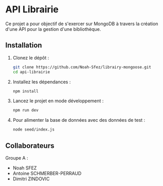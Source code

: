 # API Librairie

Ce projet a pour objectif de s'exercer sur MongoDB à travers la création d'une API pour la gestion d'une bibliothèque.

## Installation

1. Clonez le dépôt :
    ```bash
    git clone https://github.com/Noah-Sfez/librairy-mongoose.git
    cd api-librairie
    ```

2. Installez les dépendances :
    ```bash
    npm install
    ```

3. Lancez le projet en mode développement :
    ```bash
    npm run dev
    ```

4. Pour alimenter la base de données avec des données de test :
    ```bash
    node seed/index.js
    ```

## Collaborateurs

Groupe A :

- Noah SFEZ
- Antoine SCHMERBER-PERRAUD
- Dimitri ZINDOVIC